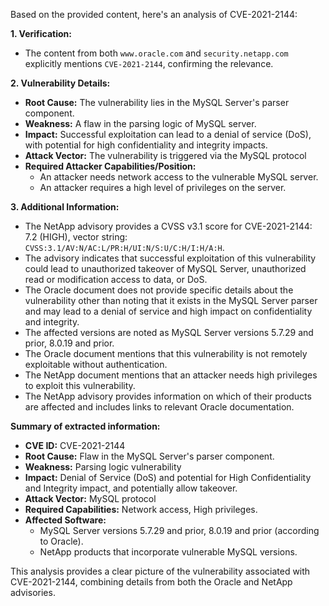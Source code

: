 Based on the provided content, here's an analysis of CVE-2021-2144:

**1. Verification:**

   - The content from both `www.oracle.com` and `security.netapp.com` explicitly mentions `CVE-2021-2144`, confirming the relevance.

**2. Vulnerability Details:**

   - **Root Cause:** The vulnerability lies in the MySQL Server's parser component.
   - **Weakness:** A flaw in the parsing logic of MySQL server.
   - **Impact:** Successful exploitation can lead to a denial of service (DoS), with potential for high confidentiality and integrity impacts.
   - **Attack Vector:** The vulnerability is triggered via the MySQL protocol
   - **Required Attacker Capabilities/Position:**
     -   An attacker needs network access to the vulnerable MySQL server.
     -   An attacker requires a high level of privileges on the server.

**3. Additional Information:**

   -   The NetApp advisory provides a CVSS v3.1 score for CVE-2021-2144: 7.2 (HIGH), vector string: `CVSS:3.1/AV:N/AC:L/PR:H/UI:N/S:U/C:H/I:H/A:H`.
   -   The advisory indicates that successful exploitation of this vulnerability could lead to unauthorized takeover of MySQL Server, unauthorized read or modification access to data, or DoS.
   -   The Oracle document does not provide specific details about the vulnerability other than noting that it exists in the MySQL Server parser and may lead to a denial of service and high impact on confidentiality and integrity.
   -   The affected versions are noted as MySQL Server versions 5.7.29 and prior, 8.0.19 and prior.
   -   The Oracle document mentions that this vulnerability is not remotely exploitable without authentication.
   -   The NetApp document mentions that an attacker needs high privileges to exploit this vulnerability.
   -   The NetApp advisory provides information on which of their products are affected and includes links to relevant Oracle documentation.

**Summary of extracted information:**

*   **CVE ID:** CVE-2021-2144
*   **Root Cause:** Flaw in the MySQL Server's parser component.
*   **Weakness:** Parsing logic vulnerability
*   **Impact:** Denial of Service (DoS) and potential for High Confidentiality and Integrity impact, and potentially allow takeover.
*   **Attack Vector:** MySQL protocol
*  **Required Capabilities:** Network access, High privileges.
*   **Affected Software:**
    *   MySQL Server versions 5.7.29 and prior, 8.0.19 and prior (according to Oracle).
    *  NetApp products that incorporate vulnerable MySQL versions.

This analysis provides a clear picture of the vulnerability associated with CVE-2021-2144, combining details from both the Oracle and NetApp advisories.